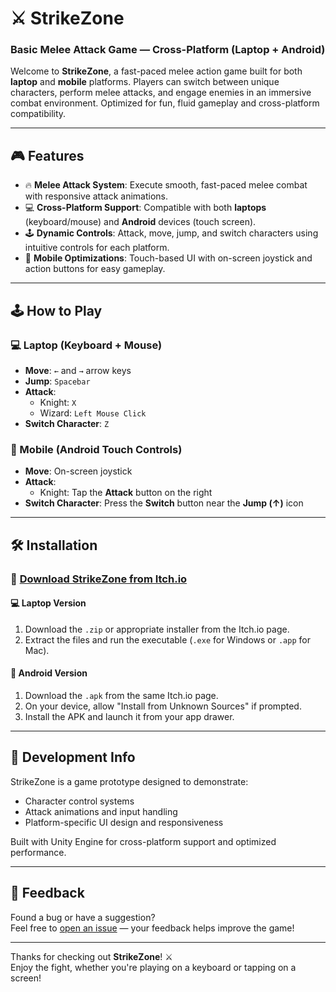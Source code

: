 # ⚔️ StrikeZone
### Basic Melee Attack Game — Cross-Platform (Laptop + Android)

Welcome to **StrikeZone**, a fast-paced melee action game built for both **laptop** and **mobile** platforms. Players can switch between unique characters, perform melee attacks, and engage enemies in an immersive combat environment. Optimized for fun, fluid gameplay and cross-platform compatibility.

---

## 🎮 Features

- 🔥 **Melee Attack System**: Execute smooth, fast-paced melee combat with responsive attack animations.
- 💻 **Cross-Platform Support**: Compatible with both **laptops** (keyboard/mouse) and **Android** devices (touch screen).
- 🕹️ **Dynamic Controls**: Attack, move, jump, and switch characters using intuitive controls for each platform.
- 📱 **Mobile Optimizations**: Touch-based UI with on-screen joystick and action buttons for easy gameplay.

---

## 🕹️ How to Play

### 💻 Laptop (Keyboard + Mouse)
- **Move**: `←` and `→` arrow keys
- **Jump**: `Spacebar`
- **Attack**:
  - Knight: `X`
  - Wizard: `Left Mouse Click`
- **Switch Character**: `Z`

### 📱 Mobile (Android Touch Controls)
- **Move**: On-screen joystick
- **Attack**:
  - Knight: Tap the **Attack** button on the right
- **Switch Character**: Press the **Switch** button near the **Jump (↑)** icon

---

## 🛠️ Installation

### 🔗 [Download StrikeZone from Itch.io](https://zoro-des.itch.io/strike-zone)

#### 💻 Laptop Version
1. Download the `.zip` or appropriate installer from the Itch.io page.
2. Extract the files and run the executable (`.exe` for Windows or `.app` for Mac).

#### 📱 Android Version
1. Download the `.apk` from the same Itch.io page.
2. On your device, allow "Install from Unknown Sources" if prompted.
3. Install the APK and launch it from your app drawer.

---

## 🧠 Development Info

StrikeZone is a game prototype designed to demonstrate:
- Character control systems
- Attack animations and input handling
- Platform-specific UI design and responsiveness

Built with Unity Engine for cross-platform support and optimized performance.

---

## 📝 Feedback

Found a bug or have a suggestion?  
Feel free to [open an issue](../../issues) — your feedback helps improve the game!

---

Thanks for checking out **StrikeZone**! ⚔️  
Enjoy the fight, whether you're playing on a keyboard or tapping on a screen!
